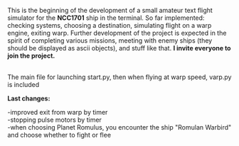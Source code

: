 

This is the beginning of the development of a small amateur text flight simulator for the <b>NCC1701</b> ship in the terminal. So far implemented: checking systems, choosing a destination, simulating flight on a warp engine, exiting warp. Further development of the project is expected in the spirit of completing various missions, meeting with enemy ships (they should be displayed as ascii objects), and stuff like that. <b>I invite everyone to join the project.</b>

<br>The main file for launching start.py, then when flying at warp speed, varp.py is included

<b>Last changes:</b><p>
-improved exit from warp by timer<br>
-stopping pulse motors by timer<br>
-when choosing Planet Romulus, you encounter the ship "Romulan Warbird" and choose whether to fight or flee<br>

<p>


